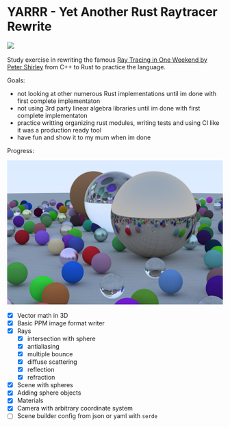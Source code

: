 # YARRR - Yet Another Rust Raytracer Rewrite

[![](https://github.com/mihsamusev/yarrr/actions/workflows/build.yml/badge.svg)](https://github.com/mihsamusev/yarrr/actions/workflows/build.yml)

Study exercise in rewriting the famous [Ray Tracing in One Weekend by Peter Shirley](https://raytracing.github.io/books/RayTracingInOneWeekend.html#thevec3class/vec3utilityfunctions) from C++ to Rust to practice the language.

Goals:

- not looking at other numerous Rust implementations until im done with first complete implementaton
- not using 3rd party linear algebra libraries until im done with first complete implementaton
- practice writting organizing rust modules, writing tests and using CI like it was a production ready tool
- have fun and show it to my mum when im done

Progress:

![](/doc/final_render_1200.jpeg)

- [x] Vector math in 3D
- [x] Basic PPM image format writer
- [x] Rays
  - [x] intersection with sphere
  - [x] antialiasing
  - [x] multiple bounce
  - [x] diffuse scattering
  - [x] reflection
  - [x] refraction
- [x] Scene with spheres
- [x] Adding sphere objects
- [x] Materials
- [x] Camera with arbitrary coordinate system
- [ ] Scene builder config from json or yaml with `serde`
